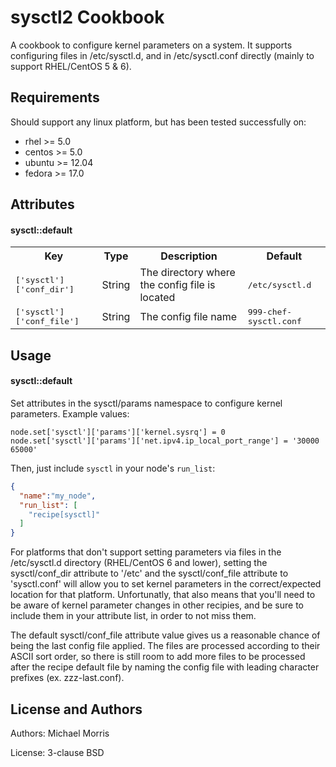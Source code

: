 sysctl2 Cookbook
====================
A cookbook to configure kernel parameters on a system.  It supports configuring files in /etc/sysctl.d, and in /etc/sysctl.conf directly (mainly to support RHEL/CentOS 5 & 6).

Requirements
------------
Should support any linux platform, but has been tested successfully on:

  - rhel >= 5.0
  - centos >= 5.0
  - ubuntu >= 12.04
  - fedora >= 17.0

Attributes
----------
#### sysctl::default
<table>
  <tr>
    <th>Key</th>
    <th>Type</th>
    <th>Description</th>
    <th>Default</th>
  </tr>
  <tr>
    <td><tt>['sysctl']['conf_dir']</tt></td>
    <td>String</td>
    <td>The directory where the config file is located</td>
    <td><tt>/etc/sysctl.d</tt></td>
  </tr>
  <tr>
    <td><tt>['sysctl']['conf_file']</tt></td>
    <td>String</td>
    <td>The config file name</td>
    <td><tt>999-chef-sysctl.conf</tt></td>
  </tr>
</table>

Usage
-----
#### sysctl::default
Set attributes in the sysctl/params namespace to configure kernel parameters.  Example values:

    node.set['sysctl']['params']['kernel.sysrq'] = 0
    node.set['sysctl']['params']['net.ipv4.ip_local_port_range'] = '30000 65000'

Then, just include `sysctl` in your node's `run_list`:

```json
{
  "name":"my_node",
  "run_list": [
    "recipe[sysctl]"
  ]
}
```

For platforms that don't support setting parameters via files in the /etc/sysctl.d directory (RHEL/CentOS 6 and lower), setting the sysctl/conf\_dir attribute to '/etc' and the sysctl/conf\_file attribute to 'sysctl.conf' will allow you to set kernel parameters in the correct/expected location for that platform.  Unfortunatly, that also means that you'll need to be aware of kernel parameter changes in other recipies, and be sure to include them in your attribute list, in order to not miss them.

The default sysctl/conf\_file attribute value gives us a reasonable chance of being the last config file applied.  The files are processed according to their ASCII sort order, so there is still room to add more files to be processed after the recipe default file by naming the config file with leading character prefixes (ex. zzz-last.conf).

License and Authors
-------------------
Authors: Michael Morris

License: 3-clause BSD
